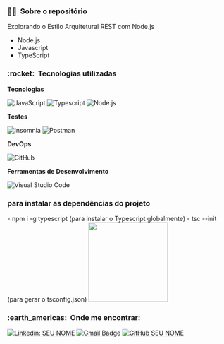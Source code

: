 <h3> 👨‍💼 &nbsp;Sobre o repositório </h3>

Explorando o Estilo Arquitetural REST com Node.js

- Node.js
- Javascript
- TypeScript

<h3> :rocket: &nbsp;Tecnologias utilizadas </h3>

**Tecnologias**

  ![JavaScript](https://img.shields.io/badge/-JavaScript-333333?style=flat&logo=javascript)
  ![Typescript](https://img.shields.io/badge/-Typescript-333333?style=flat&logo=Typescript)
  ![Node.js](https://img.shields.io/badge/-Node.js-333333?style=flat&logo=node.js) 

**Testes**

  ![Insomnia](https://img.shields.io/badge/-Insomnia-333333?style=flat&logo=insomnia)
  ![Postman](https://img.shields.io/badge/-Postman-333333?style=flat&logo=postman)

**DevOps**

  ![GitHub](https://img.shields.io/badge/-GitHub-333333?style=flat&logo=github)

**Ferramentas de Desenvolvimento**

  ![Visual Studio Code](https://img.shields.io/badge/-Visual%20Studio%20Code-333333?style=flat&logo=visual-studio-code&logoColor=007ACC)
  

<h3> para instalar as dependências do projeto </h3>
- npm i -g typescript (para instalar o Typescript globalmente)
- tsc --init (para gerar o tsconfig.json)

<a href="https://github.com/artstar10">
  <img height="180em" src="https://github-readme-stats.vercel.app/api?username=artstar10&theme=dracula&show_icons=true" />
</a>

<br/>

<h3> :earth_americas: &nbsp;Onde me encontrar: </h3> 

[![Linkedin: SEU NOME](https://img.shields.io/badge/-USERNAME-blue?style=flat-square&logo=Linkedin&logoColor=white&link=https://www.linkedin.com/in/arthur-neves-de-oliveira-sistemas-de-informacao/)](https://www.linkedin.com/in/arthur-neves-de-oliveira-sistemas-de-informacao/)
[![Gmail Badge](https://img.shields.io/badge/-seuemail@email.com-006bed?style=flat-square&logo=Gmail&logoColor=white&link=mailto:SEU-EMAIL)](mailto:SEU-EMAIL)
[![GitHub SEU NOME](https://img.shields.io/github/followers/artstar10?label=follow&style=social)](LINK-DO-SEU-GITHUB)










